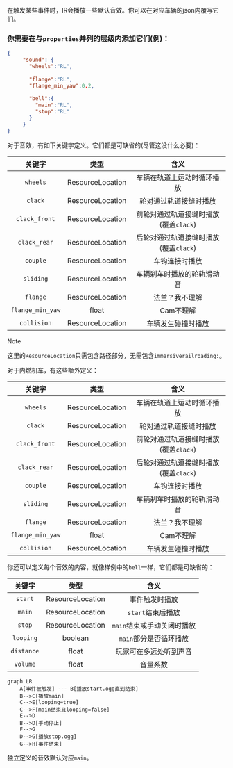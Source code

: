 在触发某些事件时，IR会播放一些默认音效。你可以在对应车辆的json内覆写它们。

### 你需要在与`properties`并列的层级内添加它们(例)：

```json
{
     "sound": {
       "wheels":"RL",
       
       "flange":"RL",
       "flange_min_yaw":0.2,
       
       "bell":{
         "main":"RL",
         "stop":"RL"
       }
     }
}
```

对于音效，有如下关键字定义。它们都是可缺省的(尽管这没什么必要)：

|       关键字        |        类型        |           含义            |
|:----------------:|:----------------:|:-----------------------:|
|     `wheels`     | ResourceLocation |      车辆在轨道上运动时循环播放      |
|     `clack`      | ResourceLocation |       轮对通过轨道接缝时播放       |
|  `clack_front`   | ResourceLocation | 前轮对通过轨道接缝时播放(覆盖`clack`) |
|   `clack_rear`   | ResourceLocation | 后轮对通过轨道接缝时播放(覆盖`clack`) |
|     `couple`     | ResourceLocation |         车钩连接时播放         |
|    `sliding`     | ResourceLocation |      车辆刹车时播放的轮轨滑动音      |
|     `flange`     | ResourceLocation |         法兰？我不理解         |
| `flange_min_yaw` |      float       |         Cam不理解          |
|   `collision`    | ResourceLocation |        车辆发生碰撞时播放        |

>[!NOTE]
> 这里的`ResourceLocation`只需包含路径部分，无需包含`immersiverailroading:`。

对于内燃机车，有这些额外定义：

|       关键字        |        类型        |           含义            |
|:----------------:|:----------------:|:-----------------------:|
|     `wheels`     | ResourceLocation |      车辆在轨道上运动时循环播放      |
|     `clack`      | ResourceLocation |       轮对通过轨道接缝时播放       |
|  `clack_front`   | ResourceLocation | 前轮对通过轨道接缝时播放(覆盖`clack`) |
|   `clack_rear`   | ResourceLocation | 后轮对通过轨道接缝时播放(覆盖`clack`) |
|     `couple`     | ResourceLocation |         车钩连接时播放         |
|    `sliding`     | ResourceLocation |      车辆刹车时播放的轮轨滑动音      |
|     `flange`     | ResourceLocation |         法兰？我不理解         |
| `flange_min_yaw` |      float       |         Cam不理解          |
|   `collision`    | ResourceLocation |        车辆发生碰撞时播放        |

你还可以定义每个音效的内容，就像样例中的`bell`一样，它们都是可缺省的：

|    关键字     |        类型        |          含义           |
|:----------:|:----------------:|:---------------------:|
|  `start`   | ResourceLocation |        事件触发时播放        |
|   `main`   | ResourceLocation |     `start`结束后播放      |
|   `stop`   | ResourceLocation |   `main`结束或手动关闭时播放    |
| `looping`  |     boolean      |    `main`部分是否循环播放     |
| `distance` |      float       |      玩家可在多远处听到声音      |
|  `volume`  |      float       |         音量系数          |


```mermaid
graph LR
    A[事件被触发] --- B[播放start.ogg直到结束]
    B-->C[播放main]
    C-->E[looping=true]
    C-->F[main结束且looping=false]
    E-->D
    B-->D[手动停止]
    F-->G
    D-->G[播放stop.ogg]
    G-->H[事件结束]
```

独立定义的音效默认对应`main`。
